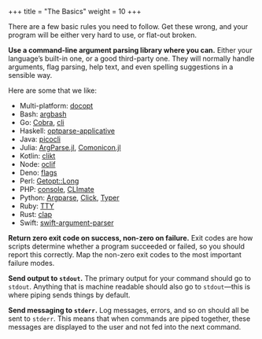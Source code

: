 +++
title = "The Basics"
weight = 10
+++

There are a few basic rules you need to follow.
Get these wrong, and your program will be either very hard to use, or flat-out broken.

**Use a command-line argument parsing library where you can.**
Either your language’s built-in one, or a good third-party one.
They will normally handle arguments, flag parsing, help text, and even spelling suggestions in a sensible way.

Here are some that we like:

-   Multi-platform: [docopt](http://docopt.org)
-   Bash: [argbash](https://argbash.dev)
-   Go: [Cobra](https://github.com/spf13/cobra), [cli](https://github.com/urfave/cli)
-   Haskell: [optparse-applicative](https://hackage.haskell.org/package/optparse-applicative)
-   Java: [picocli](https://picocli.info/)
-   Julia: [ArgParse.jl](https://github.com/carlobaldassi/ArgParse.jl), [Comonicon.jl](https://github.com/comonicon/Comonicon.jl)
-   Kotlin: [clikt](https://ajalt.github.io/clikt/)
-   Node: [oclif](https://oclif.io/)
-   Deno: [flags](https://deno.land/std/flags)
-   Perl: [Getopt::Long](https://metacpan.org/pod/Getopt::Long)
-   PHP: [console](https://github.com/symfony/console), [CLImate](https://climate.thephpleague.com)
-   Python: [Argparse](https://docs.python.org/3/library/argparse.html), [Click](https://click.palletsprojects.com/), [Typer](https://github.com/tiangolo/typer)
-   Ruby: [TTY](https://ttytoolkit.org/)
-   Rust: [clap](https://clap.rs/)
-   Swift: [swift-argument-parser](https://github.com/apple/swift-argument-parser)

**Return zero exit code on success, non-zero on failure.**
Exit codes are how scripts determine whether a program succeeded or failed, so you should report this correctly.
Map the non-zero exit codes to the most important failure modes.

**Send output to `stdout`.**
The primary output for your command should go to `stdout`.
Anything that is machine readable should also go to `stdout`—this is where piping sends things by default.

**Send messaging to `stderr`.**
Log messages, errors, and so on should all be sent to `stderr`.
This means that when commands are piped together, these messages are displayed to the user and not fed into the next command.

